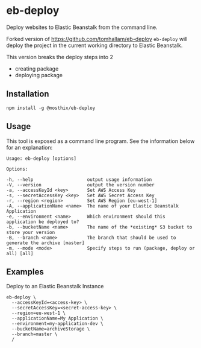 # eb-deploy
Deploy websites to Elastic Beanstalk from the command line.

Forked version of https://github.com/tomhallam/eb-deploy `eb-deploy` will deploy the project in the current working directory to Elastic Beanstalk. 

This version breaks the deploy steps into 2
  * creating package
  * deploying package


## Installation

    npm install -g @mosthix/eb-deploy

## Usage

This tool is exposed as a command line program. See the information below for an explanation:

    Usage: eb-deploy [options]

    Options:

    -h, --help                    output usage information
    -V, --version                 output the version number
    -a, --accessKeyId <key>       Set AWS Access Key
    -s, --secretAccessKey <key>   Set AWS Secret Access Key
    -r, --region <region>         Set AWS Region [eu-west-1]
    -A, --applicationName <name>  The name of your Elastic Beanstalk Application
    -e, --environment <name>      Which environment should this application be deployed to?
    -b, --bucketName <name>       The name of the *existing* S3 bucket to store your version
    -B, --branch <name>           The branch that should be used to generate the archive [master]
    -m, --mode <mode>             Specify steps to run (package, deploy or all) [all]

## Examples
Deploy to an Elastic Beanstalk Instance

    eb-deploy \
      --accessKeyId=<access-key> \
      --secretAccessKey=<secret-access-key> \
      --region=eu-west-1 \
      --applicationName=My Application \
      --environment=my-application-dev \
      --bucketName=archiveStorage \
      --branch=master \
      /
